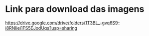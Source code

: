 # Link para download das imagens
https://drive.google.com/drive/folders/1T3BL_-gvq6S9-i8RNIiei1FS5EJodUqs?usp=sharing